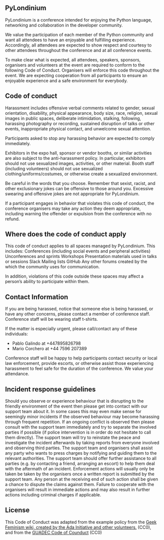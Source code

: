 PyLondinium
------------------

PyLondinium is a conference intended for enjoying the Python language, networking and collaboration in the developer community.

We value the participation of each member of the Python community and want all attendees to have an enjoyable and fulfilling experience. Accordingly, all attendees are expected to show respect and courtesy to other attendees throughout the conference and at all conference events.

To make clear what is expected, all attendees, speakers, sponsors, organisers and volunteers at the event are required to conform to the following Code of Conduct. Organisers  will enforce this code throughout the event. We are expecting cooperation from all participants to ensure an enjoyable experience and a safe environment for everybody.

Code of conduct
------------------

Harassment includes offensive verbal comments related to gender, sexual orientation, disability, physical appearance, body size, race, religion, sexual images in public spaces, deliberate intimidation, stalking, following, harassing photography or recording, sustained disruption of talks or other events, inappropriate physical contact, and unwelcome sexual attention.

Participants asked to stop any harassing behavior are expected to comply immediately.

Exhibitors in the expo hall, sponsor or vendor booths, or similar activities are also subject to the anti-harassment policy. In particular, exhibitors should not use sexualized images, activities, or other material. Booth staff (including volunteers) should not use sexualized clothing/uniforms/costumes, or otherwise create a sexualized environment.

Be careful in the words that you choose. Remember that sexist, racist, and other exclusionary jokes can be offensive to those around you. Excessive swearing and offensive jokes are not appropriate for PyLondinium.

If a participant engages in behavior that violates this code of conduct, the conference organisers may take any action they deem appropriate, including warning the offender or expulsion from the conference with no refund.

Where does the code of conduct apply
-----------------------------------------
This code of conduct applies to all spaces managed by PyLondinium. This includes:
Conferences (including social events and peripheral activities)
Unconferences and sprints
Workshops
Presentation materials used in talks or sessions
Slack
Mailing lists
GitHub
Any other forums created by the which the community uses for communication.
 
In addition, violations of this code outside these spaces may affect a person’s ability to participate within them.


Contact Information
-------------------

If you are being harassed, notice that someone else is being harassed, or have any other concerns, please contact a member of conference staff. Conference staff will be wearing staff t-shirts.

If the matter is especially urgent, please call/contact any of these individuals:

- Pablo Galindo at +447895826798
- Mario Corchero at +44 7596 207389

Conference staff will be happy to help participants contact security or local law enforcement, provide escorts, or otherwise assist those experiencing harassment to feel safe for the duration of the conference. We value your attendance.

Incident response guidelines
------------------------------------------
Should you observe or experience behaviour that is disrupting to the friendly environment of the event then please get into contact with our support team about it. In some cases this may even make sense for seemingly minor incidents if the observed behaviour may become harassing through frequent repetition.
If an ongoing conflict is observed then please consult with the support team immediately and try to separate the involved parties if possible (if police intervention is in order do not hesitate to call them directly). The support team will try to reinstate the peace and investigate the incident afterwards by taking reports from everyone involved and observing third parties.
The support team and organisers shall assist any party who wants to press charges by notifying and guiding them to the relevant authorities. The support team should offer further assistance to all parties (e.g. by contacting a friend, arranging an escort) to help them deal with the aftermath of an incident.
Enforcement actions will usually only be taken be taken by the organisers once a written report is submitted by the support team. Any person at the receiving end of such action shall be given a chance to dispute the claims against them. Failure to cooperate with the organisers will result in immediate actions and may also result in further actions including criminal charges if applicable.


License
-------

This Code of Conduct was adapted from the example policy from the [Geek Feminism wiki, created by the Ada Initiative and other volunteers.](http://geekfeminism.wikia.com/wiki/Conference_anti-harassment/Policy) (CC0), and from the [GUADEC Code of Counduct](https://2017.guadec.org/code-of-conduct/index.html) (CC0)
